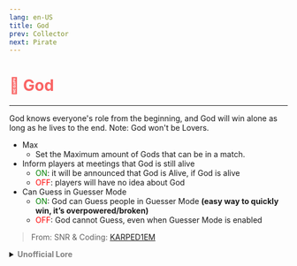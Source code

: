 ```yaml
---
lang: en-US
title: God
prev: Collector
next: Pirate
---
```


# <font color=#f96464>🏺 <b>God</b></font> <Badge text="Chaos" type="tip" vertical="middle"/>
---

God knows everyone's role from the beginning, and God will win alone as long as he lives to the end. Note: God won't be Lovers.
* Max
  * Set the Maximum amount of Gods that can be in a match.
* Inform players at meetings that God is still alive
  * <font color=green>ON</font>: it will be announced that God is Alive, if God is alive
  * <font color=red>OFF</font>: players will have no idea about God
* Can Guess in Guesser Mode
  * <font color=green>ON</font>: God can Guess people in Guesser Mode <b>(easy way to quickly win, it’s overpowered/broken)</b>
  * <font color=red>OFF</font>: God cannot Guess, even when Guesser Mode is enabled

> From: SNR & Coding: [KARPED1EM](https://github.com/KARPED1EM)

<details>
<summary><b><font color=gray>Unofficial Lore</font></b></summary>

Now the god was not actually god…
Pretty confusing right?
Well if he was god he would just win every game..
Which he did not…
He had successful games but losses to

Now when he died by the serial killer it was his last life…
Now he saw God and he asked..
Where did I go wrong
“No where”
So how could he redeem himself?

Well by being a missionary and carrying the idea of peace and no violence to the beans..
Bu being their god..

But by doing that god also gave him powers to steal wins and know roles..
But the catch? He can’t kill
He can’t guess
Only forced to kill…

Well the crew mates found it extremely irritating for god stealing their wins
They tried to find god

Now god was very… overwhelmed by the spotlight so he kept announcing in every meeting there was a god to remove some of the blames from him
But now he was accused

And ejected
And he died

No second chances…

The end!

> Submitted by: Neptune
</details>